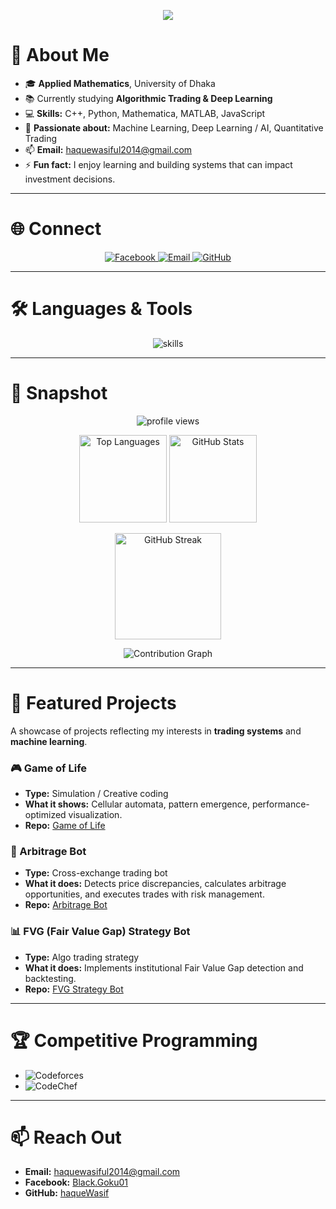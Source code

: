 <p align="center">
  <img src="https://capsule-render.vercel.app/api?type=waving&color=1e90ff&height=240&section=header&text=Wasiful%20Haque&fontSize=56&fontColor=ffffff&animation=fadeIn&fontAlignY=38&desc=Applied%20Math%20Student%20|%20Algo%20Trading%20%26%20Deep%20Learning&descAlignY=54&descAlign=50"/>
</p>

# 🌟 About Me
- 🎓 **Applied Mathematics**, University of Dhaka  
- 📚 Currently studying **Algorithmic Trading & Deep Learning**  
- 💻 **Skills:** C++, Python, Mathematica, MATLAB, JavaScript  
- 🧠 **Passionate about:** Machine Learning, Deep Learning / AI, Quantitative Trading  
- 📫 **Email:** haquewasiful2014@gmail.com  
- ⚡ **Fun fact:** I enjoy learning and building systems that can impact investment decisions.

---

# 🌐 Connect
<p align="center">
  <a href="https://www.facebook.com/Black.Goku01/" target="_blank">
    <img src="https://img.shields.io/badge/Facebook-1e90ff?style=for-the-badge&logo=facebook&logoColor=white" alt="Facebook"/>
  </a>
  <a href="mailto:haquewasiful2014@gmail.com" target="_blank">
    <img src="https://img.shields.io/badge/Gmail-1e90ff?style=for-the-badge&logo=gmail&logoColor=white" alt="Email"/>
  </a>
  <a href="https://github.com/haqueWasif" target="_blank">
    <img src="https://img.shields.io/badge/GitHub-1e90ff?style=for-the-badge&logo=github&logoColor=white" alt="GitHub"/>
  </a>
</p>

---

# 🛠️ Languages & Tools
<p align="center">
  <img src="https://skillicons.dev/icons?i=c,cpp,python,matlab,js,tf,git,github" alt="skills"/>
</p>

---

# 📌 Snapshot
<p align="center">
  <img src="https://komarev.com/ghpvc/?username=haqueWasif&label=Profile%20views&color=1e90ff&style=flat" alt="profile views"/>
</p>

<p align="center">
  <img src="https://github-readme-stats.vercel.app/api/top-langs?username=haqueWasif&show_icons=true&locale=en&layout=compact&theme=tokyonight&hide_border=true&title_color=1e90ff" alt="Top Languages" height="140"/>
  <img src="https://github-readme-stats.vercel.app/api?username=haqueWasif&show_icons=true&locale=en&theme=tokyonight&hide_border=true&title_color=1e90ff&icon_color=1e90ff" alt="GitHub Stats" height="140"/>
</p>

<p align="center">
  <img src="https://github-readme-streak-stats.herokuapp.com/?user=haqueWasif&theme=tokyonight&hide_border=true&ring=1e90ff&currStreakLabel=1e90ff" alt="GitHub Streak" height="170"/>
</p>

<p align="center">
  <img src="https://github-readme-activity-graph.vercel.app/graph?username=haqueWasif&theme=react-dark&hide_border=true&area=true&color=1e90ff&line=1e90ff&point=1e90ff" alt="Contribution Graph"/>
</p>

---

# 🚀 Featured Projects
A showcase of projects reflecting my interests in **trading systems** and **machine learning**.

### 🎮 Game of Life
- **Type:** Simulation / Creative coding  
- **What it shows:** Cellular automata, pattern emergence, performance-optimized visualization.  
- **Repo:** [Game of Life](https://github.com/haqueWasif/game-of-life)  

### 🤖 Arbitrage Bot
- **Type:** Cross-exchange trading bot  
- **What it does:** Detects price discrepancies, calculates arbitrage opportunities, and executes trades with risk management.  
- **Repo:** [Arbitrage Bot](https://github.com/haqueWasif/arbitrage-bot)  

### 📊 FVG (Fair Value Gap) Strategy Bot
- **Type:** Algo trading strategy  
- **What it does:** Implements institutional Fair Value Gap detection and backtesting.  
- **Repo:** [FVG Strategy Bot](https://github.com/haqueWasif/fvg-strategy-bot)  

---

# 🏆 Competitive Programming
- ![Codeforces](https://img.shields.io/badge/Codeforces-Pupil-2F80ED?logo=codeforces&logoColor=white)  
- ![CodeChef](https://img.shields.io/badge/CodeChef-3%20Star-orange?logo=codechef&logoColor=white)

---

# 📫 Reach Out
- **Email:** haquewasiful2014@gmail.com  
- **Facebook:** [Black.Goku01](https://www.facebook.com/Black.Goku01/)  
- **GitHub:** [haqueWasif](https://github.com/haqueWasif)
